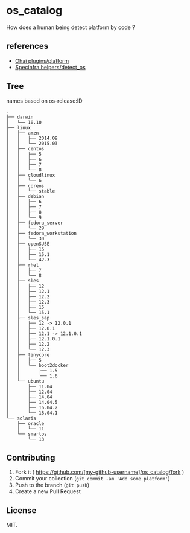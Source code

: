 # os_catalog

How does a human being detect platform by code ?


## references

- [Ohai plugins/platform](https://github.com/chef/ohai/tree/master/lib/ohai/plugins)
- [Specinfra helpers/detect_os](https://github.com/serverspec/specinfra/tree/master/lib/specinfra/helper/detect_os)

## Tree

names based on os-release:ID

```
.
├── darwin
│   └── 10.10
├── linux
│   ├── amzn
│   │   ├── 2014.09
│   │   └── 2015.03
│   ├── centos
│   │   ├── 5
│   │   ├── 6
│   │   ├── 7
│   │   └── 8
│   ├── cloudlinux
│   │   └── 6
│   ├── coreos
│   │   └── stable
│   ├── debian
│   │   ├── 6
│   │   ├── 7
│   │   ├── 8
│   │   └── 9
│   ├── fedora_server
│   │   └── 29
│   ├── fedora_workstation
│   │   └── 30
│   ├── openSUSE
│   │   ├── 15
│   │   ├── 15.1
│   │   └── 42.3
│   ├── rhel
│   │   ├── 7
│   │   └── 8
│   ├── sles
│   │   ├── 12
│   │   ├── 12.1
│   │   ├── 12.2
│   │   ├── 12.3
│   │   ├── 15
│   │   └── 15.1
│   ├── sles_sap
│   │   ├── 12 -> 12.0.1
│   │   ├── 12.0.1
│   │   ├── 12.1 -> 12.1.0.1
│   │   ├── 12.1.0.1
│   │   ├── 12.2
│   │   └── 12.3
│   ├── tinycore
│   │   ├── 5
│   │   └── boot2docker
│   │       ├── 1.5
│   │       └── 1.6
│   └── ubuntu
│       ├── 11.04
│       ├── 12.04
│       ├── 14.04
│       ├── 14.04.5
│       ├── 16.04.2
│       └── 18.04.1
└── solaris
    ├── oracle
    │   └── 11
    └── smartos
        └── 13
```

## Contributing

1. Fork it ( https://github.com/[my-github-username]/os_catalog/fork )
2. Commit your collection (`git commit -am 'Add some platform'`)
3. Push to the branch (`git push`)
4. Create a new Pull Request

## License

MIT.

